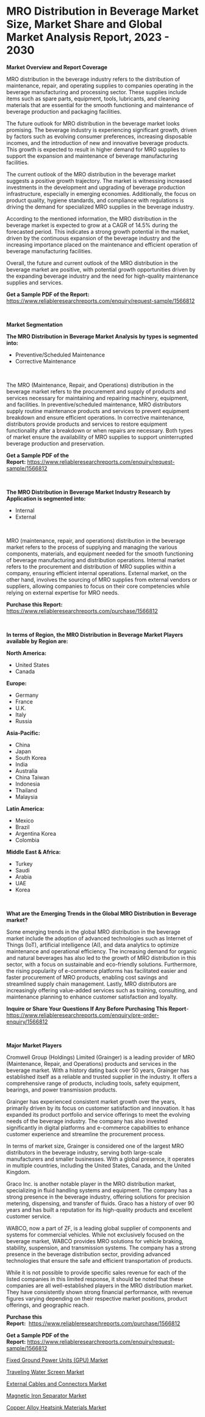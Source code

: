 <p><h1>MRO Distribution in Beverage Market Size, Market Share and Global Market Analysis Report, 2023 - 2030</h1></p><p><strong>Market Overview and Report Coverage</strong></p>
<p><p>MRO distribution in the beverage industry refers to the distribution of maintenance, repair, and operating supplies to companies operating in the beverage manufacturing and processing sector. These supplies include items such as spare parts, equipment, tools, lubricants, and cleaning materials that are essential for the smooth functioning and maintenance of beverage production and packaging facilities.</p><p>The future outlook for MRO distribution in the beverage market looks promising. The beverage industry is experiencing significant growth, driven by factors such as evolving consumer preferences, increasing disposable incomes, and the introduction of new and innovative beverage products. This growth is expected to result in higher demand for MRO supplies to support the expansion and maintenance of beverage manufacturing facilities.</p><p>The current outlook of the MRO distribution in the beverage market suggests a positive growth trajectory. The market is witnessing increased investments in the development and upgrading of beverage production infrastructure, especially in emerging economies. Additionally, the focus on product quality, hygiene standards, and compliance with regulations is driving the demand for specialized MRO supplies in the beverage industry.</p><p>According to the mentioned information, the MRO distribution in the beverage market is expected to grow at a CAGR of 14.5% during the forecasted period. This indicates a strong growth potential in the market, driven by the continuous expansion of the beverage industry and the increasing importance placed on the maintenance and efficient operation of beverage manufacturing facilities.</p><p>Overall, the future and current outlook of the MRO distribution in the beverage market are positive, with potential growth opportunities driven by the expanding beverage industry and the need for high-quality maintenance supplies and services.</p></p>
<p><strong>Get a Sample PDF of the Report:</strong> <a href="https://www.reliableresearchreports.com/enquiry/request-sample/1566812">https://www.reliableresearchreports.com/enquiry/request-sample/1566812</a></p>
<p>&nbsp;</p>
<p><strong>Market Segmentation</strong></p>
<p><strong>The MRO Distribution in Beverage Market Analysis by types is segmented into:</strong></p>
<p><ul><li>Preventive/Scheduled Maintenance</li><li>Corrective Maintenance</li></ul></p>
<p>&nbsp;</p>
<p><p>The MRO (Maintenance, Repair, and Operations) distribution in the beverage market refers to the procurement and supply of products and services necessary for maintaining and repairing machinery, equipment, and facilities. In preventive/scheduled maintenance, MRO distributors supply routine maintenance products and services to prevent equipment breakdown and ensure efficient operations. In corrective maintenance, distributors provide products and services to restore equipment functionality after a breakdown or when repairs are necessary. Both types of market ensure the availability of MRO supplies to support uninterrupted beverage production and preservation.</p></p>
<p><strong>Get a Sample PDF of the Report:</strong>&nbsp;<a href="https://www.reliableresearchreports.com/enquiry/request-sample/1566812">https://www.reliableresearchreports.com/enquiry/request-sample/1566812</a></p>
<p>&nbsp;</p>
<p><strong>The MRO Distribution in Beverage Market Industry Research by Application is segmented into:</strong></p>
<p><ul><li>Internal</li><li>External</li></ul></p>
<p>&nbsp;</p>
<p><p>MRO (maintenance, repair, and operations) distribution in the beverage market refers to the process of supplying and managing the various components, materials, and equipment needed for the smooth functioning of beverage manufacturing and distribution operations. Internal market refers to the procurement and distribution of MRO supplies within a company, ensuring efficient internal operations. External market, on the other hand, involves the sourcing of MRO supplies from external vendors or suppliers, allowing companies to focus on their core competencies while relying on external expertise for MRO needs.</p></p>
<p><strong>Purchase this Report:</strong>&nbsp; <a href="https://www.reliableresearchreports.com/purchase/1566812">https://www.reliableresearchreports.com/purchase/1566812</a></p>
<p>&nbsp;</p>
<p><strong>In terms of Region, the MRO Distribution in Beverage Market Players available by Region are:</strong></p>
<p>
    <p> <strong> North America: </strong>
        <ul>
            <li>United States</li>
            <li>Canada</li>
        </ul>
        </p> 
    <p> <strong> Europe: </strong>
        <ul>
            <li>Germany</li>
            <li>France</li>
            <li>U.K.</li>
            <li>Italy</li>
            <li>Russia</li>
        </ul>
        </p> 
    <p> <strong> Asia-Pacific: </strong>
        <ul>
            <li>China</li>
            <li>Japan</li>
            <li>South Korea</li>
            <li>India</li>
            <li>Australia</li>
            <li>China Taiwan</li>
            <li>Indonesia</li>
            <li>Thailand</li>
            <li>Malaysia</li>
        </ul>
        </p> 
    <p> <strong> Latin America: </strong>
        <ul>
            <li>Mexico</li>
            <li>Brazil</li>
            <li>Argentina Korea</li>
            <li>Colombia</li>
        </ul>
        </p> 
    <p> <strong> Middle East & Africa: </strong>
        <ul>
            <li>Turkey</li>
            <li>Saudi</li>
            <li>Arabia</li>
            <li>UAE</li>
            <li>Korea</li>
        </ul>
    </p>
    </p>
<p>&nbsp;</p>
<p><strong>What are the Emerging Trends in the Global MRO Distribution in Beverage market?</strong></p>
<p><p>Some emerging trends in the global MRO distribution in the beverage market include the adoption of advanced technologies such as Internet of Things (IoT), artificial intelligence (AI), and data analytics to optimize maintenance and operational efficiency. The increasing demand for organic and natural beverages has also led to the growth of MRO distribution in this sector, with a focus on sustainable and eco-friendly solutions. Furthermore, the rising popularity of e-commerce platforms has facilitated easier and faster procurement of MRO products, enabling cost savings and streamlined supply chain management. Lastly, MRO distributors are increasingly offering value-added services such as training, consulting, and maintenance planning to enhance customer satisfaction and loyalty.</p></p>
<p><strong>Inquire or Share Your Questions If Any Before Purchasing This Report</strong>- <a href="https://www.reliableresearchreports.com/enquiry/pre-order-enquiry/1566812">https://www.reliableresearchreports.com/enquiry/pre-order-enquiry/1566812</a></p>
<p>&nbsp;</p>
<p><strong>Major Market Players</strong></p>
<p><p>Cromwell Group (Holdings) Limited (Grainger) is a leading provider of MRO (Maintenance, Repair, and Operations) products and services in the beverage market. With a history dating back over 50 years, Grainger has established itself as a reliable and trusted supplier in the industry. It offers a comprehensive range of products, including tools, safety equipment, bearings, and power transmission products.</p><p>Grainger has experienced consistent market growth over the years, primarily driven by its focus on customer satisfaction and innovation. It has expanded its product portfolio and service offerings to meet the evolving needs of the beverage industry. The company has also invested significantly in digital platforms and e-commerce capabilities to enhance customer experience and streamline the procurement process.</p><p>In terms of market size, Grainger is considered one of the largest MRO distributors in the beverage industry, serving both large-scale manufacturers and smaller businesses. With a global presence, it operates in multiple countries, including the United States, Canada, and the United Kingdom.</p><p>Graco Inc. is another notable player in the MRO distribution market, specializing in fluid handling systems and equipment. The company has a strong presence in the beverage industry, offering solutions for precision metering, dispensing, and transfer of fluids. Graco has a history of over 90 years and has built a reputation for its high-quality products and excellent customer service.</p><p>WABCO, now a part of ZF, is a leading global supplier of components and systems for commercial vehicles. While not exclusively focused on the beverage market, WABCO provides MRO solutions for vehicle braking, stability, suspension, and transmission systems. The company has a strong presence in the beverage distribution sector, providing advanced technologies that ensure the safe and efficient transportation of products.</p><p>While it is not possible to provide specific sales revenue for each of the listed companies in this limited response, it should be noted that these companies are all well-established players in the MRO distribution market. They have consistently shown strong financial performance, with revenue figures varying depending on their respective market positions, product offerings, and geographic reach.</p></p>
<p><strong>Purchase this Report:</strong>&nbsp;&nbsp;<a href="https://www.reliableresearchreports.com/purchase/1566812">https://www.reliableresearchreports.com/purchase/1566812</a></p>
<p></p>
<p><strong>Get a Sample PDF of the Report:</strong>&nbsp;<a href="https://www.reliableresearchreports.com/enquiry/request-sample/1566812">https://www.reliableresearchreports.com/enquiry/request-sample/1566812</a></p>
<p><p><a href="https://www.linkedin.com/pulse/fixed-ground-power-units-gpu-market-size-2023-2030-fxste/">Fixed Ground Power Units (GPU) Market</a></p><p><a href="https://medium.com/@tiannathiel2023/traveling-water-screen-market-size-growth-forecast-2023-2030-ebf7a7050f91">Traveling Water Screen Market</a></p><p><a href="https://www.linkedin.com/pulse/external-cables-connectors-market-size-2023-2030-37yse/">External Cables and Connectors Market</a></p><p><a href="https://medium.com/@serenaframi/magnetic-iron-separator-market-size-growth-forecast-2023-2030-4721f754958c">Magnetic Iron Separator Market</a></p><p><a href="https://www.linkedin.com/pulse/copper-alloy-heatsink-materials-market-size-growth-forecast-cgc5e/">Copper Alloy Heatsink Materials Market</a></p></p>